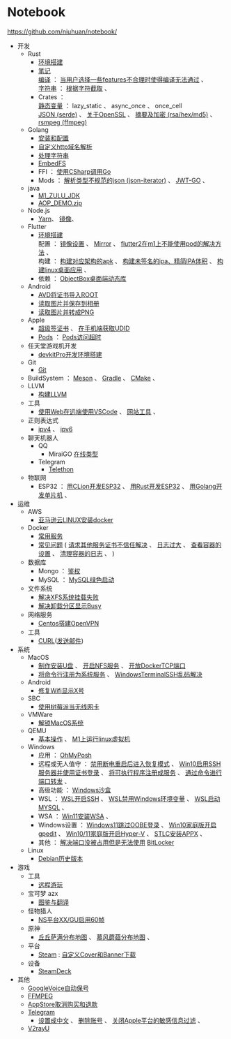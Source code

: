 Notebook
========

https://github.com/niuhuan/notebook/

- 开发
    - Rust
        - [环境搭建](开发/Rust/env/环境搭建.md)
        - [笔记](开发/Rust/笔记.md)
          <br />
          [编译](开发/Rust/笔记.md#编译) ：
          [当用户选择一些features不合理时使得编译无法通过](开发/Rust/笔记.md#当用户选择一些features不合理时使得编译无法通过) 、
          <br />
          [字符串](开发/Rust/笔记.md#字符串) ：
          [根据字符截取](开发/Rust/笔记.md#根据字符截取) 、
        - Crates ：
          <br />
          [静态变量](开发/Rust/crates/静态变量.md) ： lazy_static 、 async_once 、 once_cell
          <br />
          [JSON (serde)](开发/Rust/crates/JSON.md) 、
          [关于OpenSSL](开发/Rust/crates/关于OpenSSL.md) 、
          [摘要及加密 (rsa/hex/md5)](开发/Rust/crates/摘要及加密.md) 、
          [rsmpeg (ffmpeg)](开发/Rust/crates/rsmpeg.md)
    - Golang
        - [安装和配置](开发/Golang/安装和配置.md)
        - [自定义http域名解析](开发/Golang/自定义http域名解析.md)
        - [处理字符串](开发/Golang/处理字符串.md)
        - [EmbedFS](开发/Golang/EmbedFS.md)
        - FFI ：
          [使用CSharp调用Go](开发/Golang/使用CSharp调用Go.md)
        - Mods ：
          [解析类型不规范的json (json-iterator)](开发/Golang/FuzzyJson/解析类型不规范的json.md) 、
          [JWT-GO](开发/Golang/mods/JWT-GO.md) 、
    - java
        - [M1_ZULU_JDK](开发/Java/m1_zulu_jdk.md)
        - [AOP_DEMO.zip](开发/Java/aop_lock.zip)
    - Node.js
        - [Yarn](开发/Node.js/Yarn.md)、
          [镜像](开发/Node.js/镜像.md)、
    - Flutter
        - [环境搭建](开发/Flutter/环境搭建.md)
          <br />
          配置 ：
          [镜像设置](开发/Flutter/环境搭建.md#环境变量) 、
          [Mirror](开发/Flutter/环境搭建.md#Mirror) 、
          [flutter2在m1上不能使用pod的解决方法](开发/Flutter/环境搭建.md#flutter2在m1上不能使用pod的解决方法) 、
          <br />
          构建 ：
          [构建对应架构的apk](开发/Flutter/环境搭建.md#构建对应架构的apk) 、
          [构建未签名的ipa、精简IPA体积](开发/Flutter/环境搭建.md#构建未签名的ipa) 、
          [构建linux桌面应用](开发/Flutter/环境搭建.md#构建linux桌面应用) 、
        - 依赖 ：
          [ObjectBox桌面端动态库](开发/Flutter/ObjectBox桌面端动态库.md)
    - Android
        - [AVD将证书导入ROOT](开发/Android/AVD将证书导入ROOT.md)
        - [读取图片并保存到相册](开发/Android/读取图片并保存到相册.md)
        - [读取图片并转成PNG](开发/Android/读取图片并转成PNG.md)
    - Apple
        - [超级签证书](开发/Apple/超级签证书.md) 、 [在手机端获取UDID](开发/Apple/其他.md#在手机端获取UDID)
        - [Pods](开发/Apple/Pods.md) ： [Pods访问超时](开发/Apple/Pods.md#访问超时)
    - 任天堂游戏机开发
        - [devkitPro开发环境搭建](开发/任天堂/devkitPro开发环境搭建.md)
    - Git
        - [Git](开发/Git/Git.md)
    - BuildSystem ：
      [Meson](开发/BuildSystem/Meson.md) 、
      [Gradle](开发/BuildSystem/Gradle.md) 、
      [CMake](开发/BuildSystem/CMake.md) 、
    - LLVM
        - [构建LLVM](开发/LLVM/构建LLVM.md)
    - 工具
        - [使用Web在远端使用VSCode](开发/工具/CodeServer.md) 、
          [网站工具](开发/工具/网站工具.md) 、
    - 正则表达式
        - [ipv4](开发/正则/ipv4.md) 、
          [ipv6](开发/正则/ipv6.md)
    - 聊天机器人
        - QQ
            - MiraiGO
              [在线类型](开发/聊天机器人/QQ/MiraiGo/在线类型.md)
        - Telegram
            - [Telethon](开发/聊天机器人/Telegram/Telethon.md)
    - 物联网
        - ESP32 ：
          [用CLion开发ESP32](开发/物联网/用CLion开发ESP32.md) 、
          [用Rust开发ESP32](开发/物联网/用Rust开发ESP32.md) 、
          [用Golang开发单片机](开发/物联网/用Golang开发单片机.md) 、
- 运维
    - AWS
        - [亚马逊云LINUX安装docker](运维/亚马逊云/亚马逊云LINUX安装docker.md)
    - Docker
        - [常用服务](运维/Docker/常用服务.md)
        - [常见问题](运维/Docker/常见问题.md) (
          [请求其他服务证书不信任解决](运维/Docker/常见问题.md#请求其他服务证书不信任解决) 、
          [日志过大](运维/Docker/常见问题.md#日志过大) 、
          [查看容器的设置](运维/Docker/常见问题.md#查看容器的设置) 、
          [清理容器的日志](运维/Docker/常见问题.md#清理容器的日志) 、
          )
    - 数据库
        - Mongo ： [鉴权](运维/Mongo/鉴权.md)
        - MySQL ： [MySQL绿色启动](运维/MySQL/MySQL绿色启动.md)
    - 文件系统
        - [解决XFS系统挂载失败](运维/其他/解决XFS系统挂载失败.md)
        - [解决卸载分区显示Busy](运维/其他/解决卸载分区显示Busy.md)
    - 网络服务
        - [Centos搭建OpenVPN](运维/其他/Centos搭建OpenVPN.md)
    - 工具
        - [CURL](运维/工具/CURL.md)([发送邮件](运维/工具/CURL.md#发送邮件))
- 系统
    - MacOS
        - [制作安装U盘](系统/MacOS/制作安装U盘.md) 、
          [开启NFS服务](系统/MacOS/开启NFS服务.md) 、
          [开放DockerTCP端口](系统/MacOS/开放DockerTCP端口.md)
        - [将命令行注册为系统服务](系统/MacOS/将命令行注册为系统服务.md) 、
          [WindowsTerminalSSH乱码解决](系统/MacOS/WindowsTerminalSSH乱码解决.md)
    - Android
        - [修复Wifi显示X号](系统/Android/修复Wifi显示X号.md)
    - SBC
        - [使用树莓派当无线网卡](系统/SBC/使用树莓派当无线网卡.md)
    - VMWare
        - [解锁MacOS系统](系统/VMWare/解锁macOS系统.md)
    - QEMU
        - [基本操作](系统/Qemu/基本操作.md) 、 [M1上运行linux虚拟机](系统/Qemu/M1上运行linux虚拟机.md)
    - Windows
        - 应用 ：
          [OhMyPosh](系统/Windows/OhMyPosh.md)
        - 远程或无人值守 ：
          [禁用断电重启后进入恢复模式](系统/Windows/禁用断电重启后进入恢复模式.md) 、
          [Win10启用SSH服务器并使用证书登录](系统/Windows/Win10启用SSH服务器并使用证书登录.md) 、
          [将可执行程序注册成服务](系统/Windows/将可执行程序注册成服务.md) 、
          [通过命令进行端口转发](系统/Windows/通过命令进行端口转发.md) 、
        - 高级功能 ：
          [Windows沙盒](系统/Windows/Windows沙盒.md)
        - WSL ：
          [WSL开启SSH](系统/Windows/WSL开启SSH.md) 、
          [WSL禁用Windows环境变量](系统/Windows/WSL禁用Windows环境变量.md) 、
          [WSL启动MYSQL](系统/Windows/WSL启动MYSQL.md) 、
        - WSA ：
          [Win11安装WSA](系统/Windows/Win11安装WSA.md) 、
        - Windows设置 ：
          [Windows11跳过OOBE登录](系统/Windows/Windows11跳过OOBE登录.md) 、
          [Win10家庭版开启gpedit](系统/Windows/Win10家庭版开启gpedit.md) 、
          [Win10/11家庭版开启Hyper-V](系统/Windows/Win10_11家庭版开启hyper_v.md) 、
          [STLC安装APPX](系统/Windows/STLC安装APPX.md) 、
        - 其他 ：
          [解决端口没被占用但是无法使用](系统/Windows/解决端口没被占用但是无法使用.md)
          [BitLocker](系统/Windows/BitLocker.md)
    - Linux
        - [Debian历史版本](系统/Debian/历史版本.md)
- 游戏
    - 工具
        - [远程游玩](游戏/工具/远程游玩.md)
    - 宝可梦                    azx
        - [图鉴与翻译](游戏/宝可梦/图鉴与翻译.md)
    - 怪物猎人
        - [NS平台XX/GU启用60帧](游戏/怪物猎人/NS平台XX-GU启用60帧.md)
    - 原神
        - [丘丘萨满分布地图](游戏/原神/丘丘萨满分布地图.md) 、
          [慕风蘑菇分布地图](游戏/原神/慕风蘑菇分布地图.md) 、
    - 平台
        - [Steam](游戏/平台/Steam.md) :  [自定义Cover和Banner下载](游戏/平台/Steam.md#自定义cover和banner下载)
    - 设备
        - [SteamDeck](游戏/设备/SteamDeck.md)
- 其他
    - [GoogleVoice自动保号](其他/GoogleVoice自动保号.md)
    - [FFMPEG](其他/FFMPEG.md)
    - [AppStore取消购买和退款](其他/AppStore取消购买和退款.md)
    - [Telegram](其他/Telegram.md)<br />
        - [设置成中文](其他/Telegram.md#设置成中文) 、
          [删除账号](其他/Telegram.md#删除账号) 、
          [关闭Apple平台的敏感信息过滤](其他/Telegram.md#关闭apple平台的敏感信息过滤) 、
    - [V2rayU](其他/V2rayU.md)

